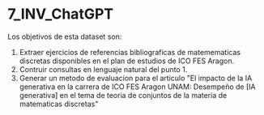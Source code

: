 # 7_INV_ChatGPT
Los objetivos de esta dataset son:
1. Extraer ejercicios de referencias bibliograficas de matemematicas discretas disponibles en el plan de estudios de ICO FES Aragon.
2. Contruir consultas en lenguaje natural del punto 1. 
3. Generar un metodo de evaluacion para el articulo "El impacto de la IA generativa en la carrera de ICO FES Aragon UNAM: Desempeño de [IA generativa] en el tema de teoria de conjuntos de la materia de matematicas discretas"
